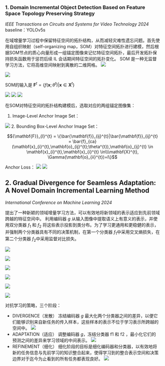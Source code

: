 ### 1. Domain Incremental Object Detection Based on Feature Space Topology Preserving Strategy
*IEEE Transactions on Circuits and Systems for Video Technology 2024*
baseline：YOLOv5s

在域增量学习过程中保留特征空间的拓扑结构，从而减轻灾难性遗忘问题。首先使用自组织映射（self-organizing map，SOM）对特征空间拓扑进行建模，然后根据SOM节点的质心向量形成一组锚定图像来记忆特征空间拓扑，最后开发拓扑保持损失函数用于惩罚后续 IL 会话期间特征空间的拓扑变化。 SOM 是一种无监督学习方法，它将高维空间映射到离散的二维网格。
![](https://cdn.jsdelivr.net/gh/Kled-Skaarl/Picturebed@master/notes/20240918201623.png)

![](https://cdn.jsdelivr.net/gh/Kled-Skaarl/Picturebed@master/notes/20240918201845.png)

SOM的输入是 $\mathbf{F}^t = \{f(\mathbf{x};\theta^t)|\mathbf{x} \in \mathbf{X}^t\}$  

![](https://cdn.jsdelivr.net/gh/Kled-Skaarl/Picturebed@master/notes/20240918203835.png)
![](https://cdn.jsdelivr.net/gh/Kled-Skaarl/Picturebed@master/notes/20240918203857.png)
![](https://cdn.jsdelivr.net/gh/Kled-Skaarl/Picturebed@master/notes/20240918204743.png)

在SOM对特征空间的拓扑结构建模后，选取对应的两组锚定图像集：
1. Image-Level Anchor Image Set：

![](https://cdn.jsdelivr.net/gh/Kled-Skaarl/Picturebed@master/notes/20240918204636.png)
2. Bounding Box-Level Anchor Image Set：

$${\mathbf{F}}_{l}^{t} = \{\bar{\mathbf{f}}_{ij}^{t}|\bar{\mathbf{f}}_{ij}^{t} = \bar{f}_{ca}(\mathbf{x}_{i}^{t},\mathbf{o}_{ij}^{t};\theta^{t}),\mathbf{o}_{ij}^{t} \in \mathbf{x}_{i}^{t},\mathbf{x}_{i}^{t} \in\\\mathbf{X}^{t}, \Gamma(\mathbf{o}_{ii}^{t})=l\}$$

Anchor Loss：
![](https://cdn.jsdelivr.net/gh/Kled-Skaarl/Picturebed@master/notes/20240918210215.png)
![](https://cdn.jsdelivr.net/gh/Kled-Skaarl/Picturebed@master/notes/20240918205820.png)


## 2. Gradual Divergence for Seamless Adaptation: A Novel Domain Incremental Learning Method
*International Conference on Machine Learning 2024*

提出了一种新颖的领域增量学习方法，可以有效地将新领域的表示适应到先前领域跨越的特征空间中。
利用编码器 $g$ 从输入图像中提取语义上有意义的表示，并使用双分类器 $f_{1}$ 和 $f_{2}$ 将这些表示投影到类分布。为了学习更通用和更稳健的表示，并强制两个分类器具有不同的决策机制，在第一个分类器 $f_{1}$中采用交叉熵损失，在第二个分类器 $f_{2}$中采用监督对比损失。

![](https://cdn.jsdelivr.net/gh/Kled-Skaarl/Picturebed@master/notes/20240918161755.png)

![](https://cdn.jsdelivr.net/gh/Kled-Skaarl/Picturebed@master/notes/20240918161947.png)

![](https://cdn.jsdelivr.net/gh/Kled-Skaarl/Picturebed@master/notes/20240918162028.png)

![](https://cdn.jsdelivr.net/gh/Kled-Skaarl/Picturebed@master/notes/20240918162054.png)

![](https://cdn.jsdelivr.net/gh/Kled-Skaarl/Picturebed@master/notes/20240918162110.png)

![](https://cdn.jsdelivr.net/gh/Kled-Skaarl/Picturebed@master/notes/20240918162127.png)

对抗学习的策略，三个阶段：
- DIVERGENCE（发散）
	冻结编码器 $g$ 最大化两个分类器之间的差异，以便它们能够识别来自新任务的传入样本，这些样本的表示不位于学习表示所跨越的空间中。
	![](https://cdn.jsdelivr.net/gh/Kled-Skaarl/Picturebed@master/notes/20240918162501.png)
- ADAPTATION（适应）
	调整编码器 $g$，冻结分类器 f1 和 f2 ，最小化它们的预测之间的差异来学习领域的中间表示。
	![](https://cdn.jsdelivr.net/gh/Kled-Skaarl/Picturebed@master/notes/20240918162705.png)
- REFINEMENT（细化）
	细化阶段的目标是细化编码器和分类器，以有效地将新的任务信息与先前学习的知识整合起来，使得学习到的整合表示空间和决策边界对于迄今为止看到的所有任务都表现良好。
	![](https://cdn.jsdelivr.net/gh/Kled-Skaarl/Picturebed@master/notes/20240918162726.png)